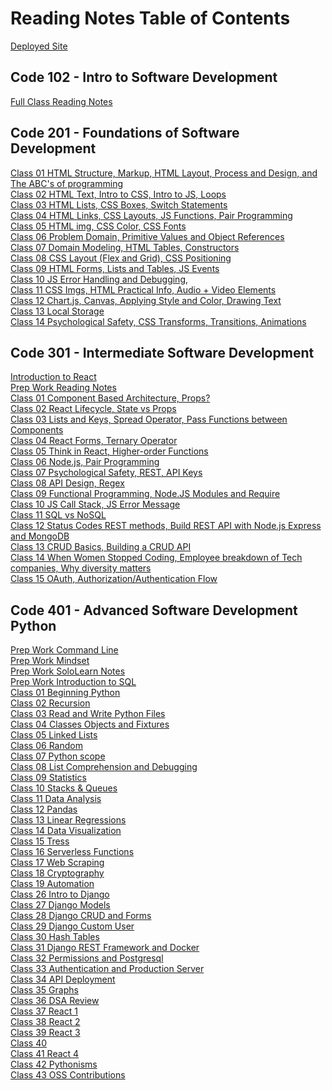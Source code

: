 # Reading Notes Table of Contents

[Deployed Site](https://eden-brekke.github.io/reading-notes/)

## Code 102 - Intro to Software Development
[Full Class Reading Notes](code-102/full-reading-notes.md) <br>

## Code 201 - Foundations of Software Development
[Class 01 HTML Structure, Markup, HTML Layout, Process and Design, and The ABC's of programming](code-201/class-01.md) <br>
[Class 02 HTML Text, Intro to CSS, Intro to JS, Loops](code-201/class-02.md) <br>
[Class 03 HTML Lists, CSS Boxes, Switch Statements](code-201/class-03.md) <br>
[Class 04 HTML Links, CSS Layouts, JS Functions, Pair Programming](code-201/class-04.md) <br>
[Class 05 HTML img, CSS Color, CSS Fonts](code-201/class-05.md) <br>
[Class 06 Problem Domain, Primitive Values and Object References](code-201/class-06.md) <br>
[Class 07 Domain Modeling, HTML Tables, Constructors](code-201/class-07.md) <br>
[Class 08 CSS Layout (Flex and Grid), CSS Positioning ](code-201/class-08.md) <br>
[Class 09 HTML Forms, Lists and Tables, JS Events](code-201/class-09.md) <br>
[Class 10 JS Error Handling and Debugging, ](code-201/class-10.md) <br>
[Class 11 CSS Imgs, HTML Practical Info, Audio + Video Elements](code-201/class-11.md) <br>
[Class 12 Chart.js, Canvas, Applying Style and Color, Drawing Text](code-201/class-12.md) <br>
[Class 13 Local Storage](code-201/class-13.md) <br>
[Class 14 Psychological Safety, CSS Transforms, Transitions, Animations](code-201/class-14.md) <br>

## Code 301 - Intermediate Software Development
[Introduction to React](code-301/intro-to-react-reading.md) <br>
[Prep Work Reading Notes](code-301/ES6-classes-reading.md) <br>
[Class 01 Component Based Architecture, Props?](code-301/class-01.md) <br>
[Class 02 React Lifecycle, State vs Props](code-301/class-02.md) <br>
[Class 03 Lists and Keys, Spread Operator, Pass Functions between Components](code-301/class-03.md) <br>
[Class 04 React Forms, Ternary Operator](code-301/class-04.md) <br>
[Class 05 Think in React, Higher-order Functions](code-301/class-05.md) <br>
[Class 06 Node.js, Pair Programming](code-301/class-06.md) <br>
[Class 07 Psychological Safety, REST, API Keys](code-301/class-07.md) <br>
[Class 08 API Design, Regex](code-301/class-08.md) <br>
[Class 09 Functional Programming, Node.JS Modules and Require](code-301/class-09.md) <br>
[Class 10 JS Call Stack, JS Error Message](code-301/class-10.md) <br>
[Class 11 SQL vs NoSQL](code-301/class-11.md) <br>
[Class 12 Status Codes REST methods, Build REST API with Node.js Express and MongoDB](code-301/class-12.md) <br>
[Class 13 CRUD Basics, Building a CRUD API](code-301/class-13.md) <br>
[Class 14 When Women Stopped Coding, Employee breakdown of Tech companies, Why diversity matters](code-301/class-14.md) <br>
[Class 15 OAuth, Authorization/Authentication Flow](code-301/class-15.md) <br>

## Code 401 - Advanced Software Development Python
[Prep Work Command Line](code-401/prep-work-notes/401-prep-the-command-line.md) <br>
[Prep Work Mindset](code-401/prep-work-notes/prep-your-mindset.md) <br>
[Prep Work SoloLearn Notes](code-401/prep-work-notes/python-starting-notes.md) <br>
[Prep Work Introduction to SQL](code-401/prep-work-notes/prep-introduction-to-SQL.md) <br>
[Class 01 Beginning Python](code-401/class-01.md) <br>
[Class 02 Recursion](code-401/class-02.md) <br>
[Class 03 Read and Write Python Files](code-401/class-03.md) <br>
[Class 04 Classes Objects and Fixtures](code-401/class-04.md) <br>
[Class 05 Linked Lists](code-401/linked-lists.md) <br>
[Class 06 Random](code-401/class-06.md) <br>
[Class 07 Python scope](code-401/class-07.md) <br>
[Class 08 List Comprehension and Debugging](code-401/class-08.md) <br>
[Class 09 Statistics](code-401/class-09.md) <br>
[Class 10 Stacks & Queues](code-401/stacks-and-queues.md) <br>
[Class 11 Data Analysis](code-401/class-11.md) <br>
[Class 12 Pandas](code-401/class-12.md) <br>
[Class 13 Linear Regressions](code-401/class-13.md) <br>
[Class 14 Data Visualization](code-401/class-14.md) <br>
[Class 15 Tress](code-401/trees.md) <br>
[Class 16 Serverless Functions](code-401/class-16.md) <br>
[Class 17 Web Scraping](code-401/class-17.md) <br>
[Class 18 Cryptography](code-401/class-18.md) <br>
[Class 19 Automation](code-401/class-19.md) <br>
[Class 26 Intro to Django](code-401/class-26.md) <br>
[Class 27 Django Models](code-401/class-27.md) <br>
[Class 28 Django CRUD and Forms](code-401/class-28.md) <br>
[Class 29 Django Custom User](code-401/class-29.md) <br>
[Class 30 Hash Tables](code-401/hash-tables.md) <br>
[Class 31 Django REST Framework and Docker](code-401/class-31.md) <br>
[Class 32 Permissions and Postgresql](code-401/class-32.md) <br>
[Class 33 Authentication and Production Server](code-401/class-33.md) <br>
[Class 34 API Deployment](code-401/class-34.md) <br>
[Class 35 Graphs](code-401/graphs.md) <br>
[Class 36 DSA Review](code-401/class-36.md) <br>
[Class 37 React 1](code-401/class-37.md) <br>
[Class 38 React 2](code-401/class-38.md) <br>
[Class 39 React 3](code-401/class-39.md) <br>
[Class 40](code-401/class-40.md) <br>
[Class 41 React 4](code-401/class-41.md) <br>
[Class 42 Pythonisms](code-401/class-42.md) <br>
[Class 43 OSS Contributions](code-401/class-43-OSS-Contributions.md) <br>

